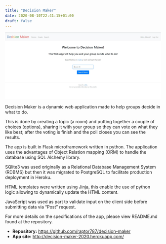 ```yaml
---
title: "Decision Maker"
date: 2020-08-10T22:41:15+01:00
draft: false
---
```

[![Screenshot](DM.JPG)](http://decision-maker-2020.herokuapp.com/)

Decision Maker is a dynamic web application made to help groups decide in what to do. 

This is done by creating a topic (a room) and putting together a couple of choices (options), sharing it with your group so they can vote on what they like best; after the voting is finish and the poll closes you can see the results.

The app is built in Flask microframework written in python. The application uses the advantages of Object Relation mapping (ORM) to handle the database using SQL Alchemy library.

SQlite3 was used originally as a Relational Database Management System (RDBMS) but then it was migrated to PostgreSQL to facilitate production deployment in Heroku.

HTML templates were written using Jinja, this enable the use of python logic allowing to dynamically update the HTML content.

JavaScript was used as part to validate input on the client side before submitting data via “Post” request.

For more details on the specifications of the app, please view README.md found at the repository.
* **Repository:** https://github.com/raptor787/decision-maker
* **App site:** http://decision-maker-2020.herokuapp.com/  

